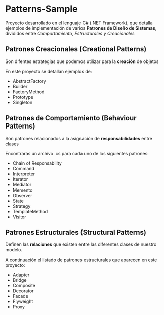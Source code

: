 # Patterns-Sample
Proyecto desarrollado en el lenguaje C# (.NET Framework), que detalla ejemplos de implementación de varios **Patrones de Diseño de Sistemas**, divididos entre *Comportamiento, Estructurales y Creacionales*

## Patrones Creacionales (Creational Patterns)
Son difentes estrategias que podemos utilizar para la **creación** de objetos

En este proyecto se detallan ejemplos de:
* AbstractFactory
* Builder
* FactoryMethod
* Prototype
* Singleton

## Patrones de Comportamiento (Behaviour Patterns)
Son patrones relacionados a la asignación de **responsabilidades** entre clases

Encontrarás un archivo .cs para cada uno de los siguientes patrones:
* Chain of Responsability
* Command
* Interpreter
* Iterator
* Mediator
* Memento
* Observer
* State
* Strategy
* TemplateMethod
* Visitor

## Patrones Estructurales (Structural Patterns)
Definen las **relaciones** que existen entre las diferentes clases de nuestro modelo.

A continuación el listado de patrones estructurales que aparecen en este proyecto: 
* Adapter
* Bridge
* Composite
* Decorator
* Facade
* Flyweight
* Proxy
